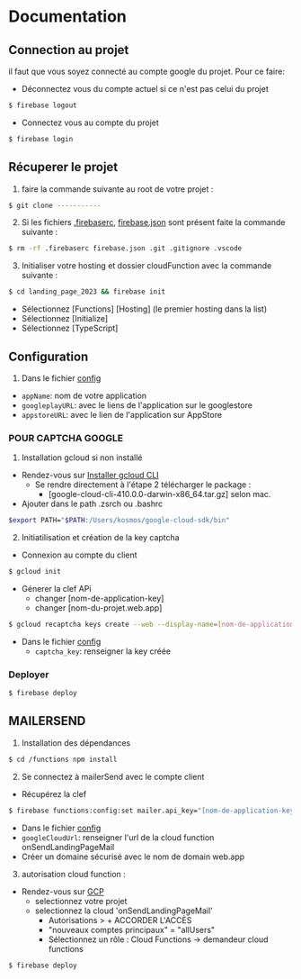 # Documentation

## Connection au projet

il faut que vous soyez connecté au compte google du projet. Pour ce faire:

- Déconnectez vous du compte actuel si ce n'est pas celui du projet

```bash
$ firebase logout
```

- Connectez vous au compte du projet

```bash
$ firebase login
```

## Récuperer le projet

1. faire la commande suivante au root de votre projet :

```bash
$ git clone -----------
```

2. Si les fichiers [.firebaserc](.firebaserc), [firebase.json](firebase.json) sont présent faite la commande suivante :

```bash
$ rm -rf .firebaserc firebase.json .git .gitignore .vscode
```

3. Initialiser votre hosting et dossier cloudFunction avec la commande suivante :

```bash
$ cd landing_page_2023 && firebase init
```

- Sélectionnez [Functions] [Hosting] (le premier hosting dans la list)
- Sélectionnez [Initialize]
- Sélectionnez [TypeScript]

## Configuration

1. Dans le fichier [config](public/config.js)

- `appName`: nom de votre application
- `googleplayURL`: avec le liens de l'application sur le googlestore
- `appstoreURL`: avec le lien de l'application sur AppStore

### POUR CAPTCHA GOOGLE

1. Installation gcloud si non installé

- Rendez-vous sur [Installer gcloud CLI](https://cloud.google.com/sdk/docs/install?hl=fr)
  - Se rendre directement à l'étape 2 télécharger le package :
    - [google-cloud-cli-410.0.0-darwin-x86_64.tar.gz] selon mac.
- Ajouter dans le path .zsrch ou .bashrc

```bash
$export PATH="$PATH:/Users/kosmos/google-cloud-sdk/bin"
```

2. Initiatilisation et création de la key captcha

- Connexion au compte du client

```bash
$ gcloud init
```

- Génerer la clef APi
  - changer [nom-de-application-key]
  - changer [nom-du-projet.web.app]

```bash
$ gcloud recaptcha keys create --web --display-name=[nom-de-application-key] --integration-type=CHECKBOX --domains=[nom-du-projet.web.app], ...
```

- Dans le fichier [config](public/config.js)
  - `captcha_key`: renseigner la key créée

### Deployer

```bash
$ firebase deploy
```

<!-- ## POUR EMAIL -->

<!-- ### SENDGRID

1. npm install dans ./functions
2. Se connecter à SendGrid,
   => Créer un sender avec l'adresse gmail du client to adresse gmail du client. Ex: projet.dev@gmail.com
   => dans Api Key créer une clef
3. firebase functions:config:set sengrid.api_key=" CLEF API "
   deploy ! -->

## MAILERSEND

1. Installation des dépendances

```bash
$ cd /functions npm install
```

2. Se connectez à mailerSend avec le compte client

- Récupérez la clef

```bash
$ firebase functions:config:set mailer.api_key="[nom-de-application-key] "
```

- Dans le fichier [config](public/config.js)
- `googleCloudUrl`: renseigner l'url de la cloud function onSendLandingPageMail
- Créer un domaine sécurisé avec le nom de domain web.app

3. autorisation cloud function :

- Rendez-vous sur [GCP](https://console.cloud.google.com/functions/?_ga=2.114746498.462219227.1673863969-458468010.1668693216&_gac=1.127124991.1673254791.CjwKCAiAk--dBhABEiwAchIwkREx8kPBu7QqFodpOZGCqMki8AwySbbVXFyaALLl60RPO-y2IHIQOBoCAOwQAvD_BwE)
  - selectionnez votre projet
  - selectionnez la cloud 'onSendLandingPageMail'
    - Autorisations > + ACCORDER L'ACCÈS
    - "nouveaux comptes principaux" = "allUsers"
    - Sélectionnez un rôle : Cloud Functions -> demandeur cloud functions

```bash
$ firebase deploy
```
